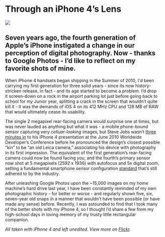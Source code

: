 # Through an iPhone 4’s Lens

![](https://d2mxuefqeaa7sj.cloudfront.net/s_012674F64F84854E8339B74B54D11E8D1CDA6AAC491EC1DC0B5264A9DDB92C30_1502786468843_iphone4sunset.JPG)

## Seven years ago, the fourth generation of Apple’s iPhone instigated a change in our perception of digital photography. Now - thanks to Google Photos - I’d like to reflect on my favorite shots of mine.

When iPhone 4 handsets began shipping in the Summer of 2010, I'd been carrying my first generation for three solid years - since its now history-stricken release, in fact - and its age started to become a problem. I’d drop it screen-down on a rock in the airport parking lot just before going back to school for my Junior year, splitting a crack in the screen that wouldn’t quite kill it - it was the demands of iOS 4 on its 412 MHz CPU and 128 MB of RAW that would ultimately cease its usability.

The single 2 megapixel rear-facing camera would surprise one at times, but was never lauded as anything but what it was - a mobile phone-bound sensor capturing very *celluar-looking* images, but Steve Jobs wasn’t [three minutes in](https://youtu.be/z__jxoczNWc?t=2m10s) to his iPhone 4 presentation at the June 2010 Worldwide Developer’s Conference before he pronounced the design’s closest possible “kin” to be “an old Leica camera,” associating his device with photography in its first impression. The equivalent of the first generation’s rear-facing camera could now be found facing *you*, and the fourth’s primary sensor now shot at 5 megapixels (2592 x 1936) with autofocus and 5x digital zoom, setting a fundamental smartphone sensor configuration [standard](https://www.theverge.com/2014/9/9/6125849/iphone-history-pictures) that’s still adhered to by the industry.

After unleashing Google Photos upon the ~15,000 images on my home machine’s hard drive last year, I have been constantly reminded of my own photographic history - for better or worse - and regularly shown five, six, seven-year old snaps in a manner that wouldn’t have been possible (or have made any sense) before. Recently, I was astounded to find that I took many of the better shots with my iPhone 4, so I thought I’d share a few from my high-school days in loving memory of my trusty little rectangular companion.

*All taken with iPhone 4 and left unedited. View more on* [*Flickr*](http://bit.ly/davidblueip4)*.*



